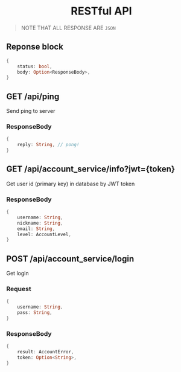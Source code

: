 <div align="center">
    <h1>
        RESTful API
    </h1>
</div>

> NOTE THAT ALL RESPONSE ARE `JSON`

## Reponse block

```Rust
{
    status: bool,
    body: Option<ResponseBody>,
}
```

## GET /api/ping

Send ping to server

### ResponseBody
```Rust
{
    reply: String, // pong!
}
```

## GET /api/account_service/info?jwt={token}

Get user id (primary key) in database by JWT token

### ResponseBody
```Rust
{
    username: String,
    nickname: String,
    email: String,
    level: AccountLevel,
}
```

## POST /api/account_service/login

Get login

### Request
```Rust
{
    username: String,
    pass: String,
}
```

### ResponseBody
```Rust
{
    result: AccountError,
    token: Option<String>,
}
```